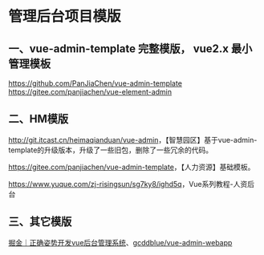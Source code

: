 # 管理后台项目模版

## 一、vue-admin-template 完整模版， vue2.x 最小管理模板

<https://github.com/PanJiaChen/vue-admin-template>
<https://gitee.com/panjiachen/vue-element-admin>

## 二、HM模版

<http://git.itcast.cn/heimaqianduan/vue-admin>，【智慧园区】基于vue-admin-template的升级版本，升级了一些旧包，删除了一些冗余的代码。

<https://gitee.com/panjiachen/vue-admin-template>，【人力资源】基础模板。

<https://www.yuque.com/zj-risingsun/sg7ky8/ighd5q>，Vue系列教程-人资后台

## 三、其它模版

[掘金｜正确姿势开发vue后台管理系统](https://juejin.cn/post/6844903928761417741#heading-20)、[gcddblue/vue-admin-webapp](https://github.com/gcddblue/vue-admin-webapp)